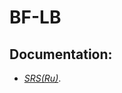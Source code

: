 # BF-LB

## Documentation:
- *[SRS(Ru)](https://github.com/Cemiroling/BF-LB/blob/master/Documentation/Srs(Ru).md)*.
